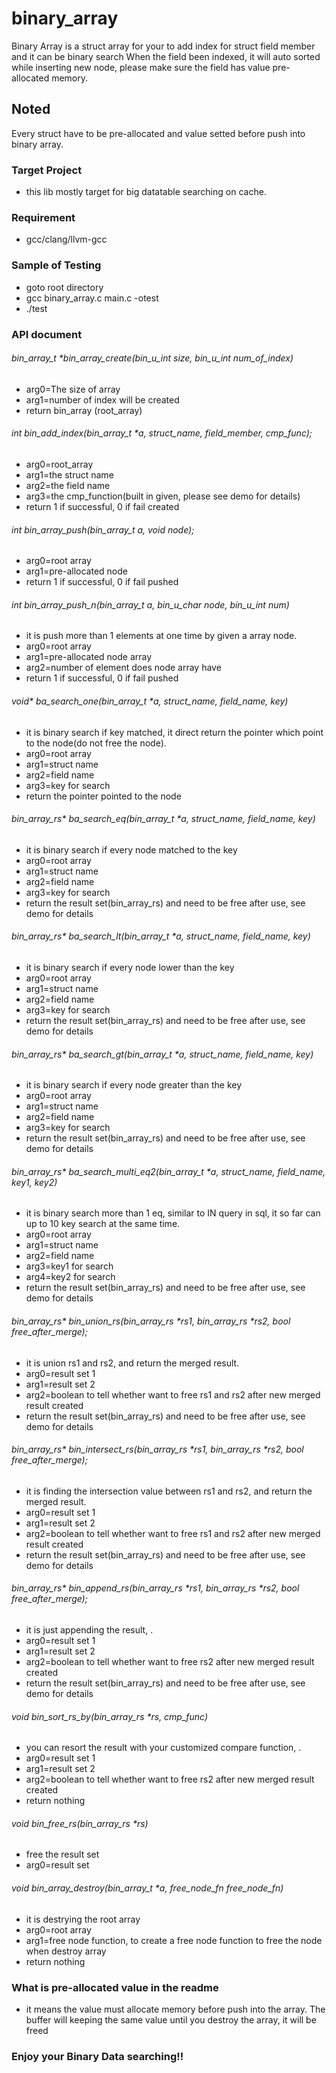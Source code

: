 # binary_array
Binary Array is a struct array for your to add index for struct field member and it can be binary search
When the field been indexed, it will auto sorted while inserting new node, please make sure the field has value pre-allocated memory.

## Noted
Every struct have to be pre-allocated and value setted before push into binary array.

### Target Project
- this lib mostly target for big datatable searching on cache.

### Requirement
- gcc/clang/llvm-gcc


### Sample of Testing
- goto root directory
- gcc binary_array.c main.c -otest
- ./test

### API document
###### bin_array_t *bin_array_create(bin_u_int size, bin_u_int num_of_index)
* arg0=The size of array
* arg1=number of index will be created
* return bin_array (root_array)

###### int bin_add_index(bin_array_t *a, struct_name, field_member, cmp_func);
* arg0=root_array
* arg1=the struct name
* arg2=the field name
* arg3=the cmp_function(built in given, please see demo for details)
* return 1 if successful, 0 if fail created

###### int bin_array_push(bin_array_t *a, void* node);
* arg0=root array
* arg1=pre-allocated node
* return 1 if successful, 0 if fail pushed

###### int bin_array_push_n(bin_array_t *a,  bin_u_char* node, bin_u_int num)
* it is push more than 1 elements at one time by given a array node.
* arg0=root array
* arg1=pre-allocated node array
* arg2=number of element does node array have
* return 1 if successful, 0 if fail pushed 

###### void* ba_search_one(bin_array_t *a, struct_name, field_name, key)
* it is binary search if key matched, it direct return the pointer which point to the node(do not free the node).
* arg0=root array
* arg1=struct name
* arg2=field name
* arg3=key for search
* return the pointer pointed to the node 


###### bin_array_rs* ba_search_eq(bin_array_t *a, struct_name, field_name, key)
* it is binary search if every node matched to the key
* arg0=root array
* arg1=struct name
* arg2=field name
* arg3=key for search
* return the result set(bin_array_rs) and need to be free after use, see demo for details 


###### bin_array_rs* ba_search_lt(bin_array_t *a, struct_name, field_name, key)
* it is binary search if every node lower than the key
* arg0=root array
* arg1=struct name
* arg2=field name
* arg3=key for search
* return the result set(bin_array_rs) and need to be free after use, see demo for details 


###### bin_array_rs* ba_search_gt(bin_array_t *a, struct_name, field_name, key)
* it is binary search if every node greater than the key
* arg0=root array
* arg1=struct name
* arg2=field name
* arg3=key for search
* return the result set(bin_array_rs) and need to be free after use, see demo for details 


###### bin_array_rs* ba_search_multi_eq2(bin_array_t *a, struct_name, field_name, key1, key2)
* it is binary search more than 1 eq, similar to IN query in sql, it so far can up to 10 key search at the same time.
* arg0=root array
* arg1=struct name
* arg2=field name
* arg3=key1 for search
* arg4=key2 for search
* return the result set(bin_array_rs) and need to be free after use, see demo for details 

###### bin_array_rs* bin_union_rs(bin_array_rs *rs1, bin_array_rs *rs2, bool free_after_merge);
* it is union rs1 and rs2, and return the merged result.
* arg0=result set 1
* arg1=result set 2
* arg2=boolean to tell whether want to free rs1 and rs2 after new merged result created
* return the result set(bin_array_rs) and need to be free after use, see demo for details 


###### bin_array_rs* bin_intersect_rs(bin_array_rs *rs1, bin_array_rs *rs2, bool free_after_merge);
* it is finding the intersection value between rs1 and rs2, and return the merged result.
* arg0=result set 1
* arg1=result set 2
* arg2=boolean to tell whether want to free rs1 and rs2 after new merged result created
* return the result set(bin_array_rs) and need to be free after use, see demo for details 


###### bin_array_rs* bin_append_rs(bin_array_rs *rs1, bin_array_rs *rs2, bool free_after_merge);
* it is just appending the result, .
* arg0=result set 1
* arg1=result set 2
* arg2=boolean to tell whether want to free rs2 after new merged result created
* return the result set(bin_array_rs) and need to be free after use, see demo for details 

###### void bin_sort_rs_by(bin_array_rs *rs, cmp_func) 
* you can resort the result with your customized compare function, .
* arg0=result set 1
* arg1=result set 2
* arg2=boolean to tell whether want to free rs2 after new merged result created
* return nothing

###### void bin_free_rs(bin_array_rs *rs)
* free the result set
* arg0=result set

###### void bin_array_destroy(bin_array_t *a, free_node_fn free_node_fn)
* it is destrying the root array
* arg0=root array
* arg1=free node function, to create a free node function to free the node when destroy array
* return nothing

### What is pre-allocated value in the readme
* it means the value must allocate memory before push into the array. The buffer will keeping the same value until you destroy the array, it will be freed

### Enjoy your Binary Data searching!!